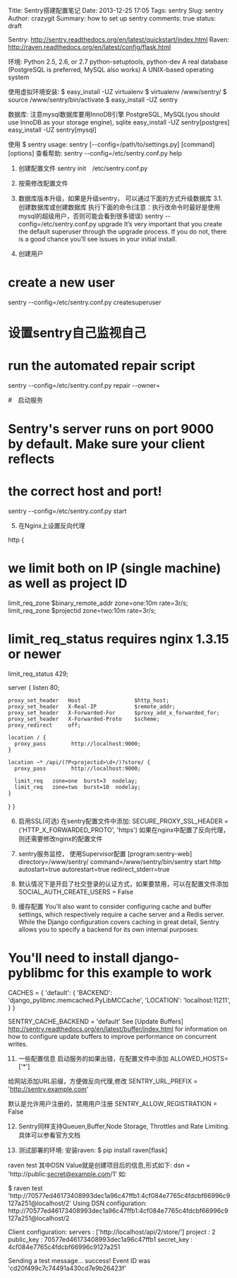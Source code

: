 Title: Sentry搭建配置笔记
Date: 2013-12-25 17:05
Tags: sentry
Slug: sentry
Author: crazygit
Summary: how to set up sentry
comments: true
status: draft

Sentry:
http://sentry.readthedocs.org/en/latest/quickstart/index.html
Raven:
http://raven.readthedocs.org/en/latest/config/flask.html

环境:
Python 2.5, 2.6, or 2.7
python-setuptools, python-dev
A real database (PostgreSQL is preferred, MySQL also works)
A UNIX-based operating system

使用虚拟环境安装:
$ easy_install -UZ virtualenv
$ virtualenv /www/sentry/
$ source /www/sentry/bin/activate
$ easy_install -UZ sentry


数据库: 注意mysql数据库要用InnoDB引擎
PostgreSQL, MySQL(you should use InnoDB as your storage engine), sqlite
easy_install -UZ sentry[postgres]
easy_install -UZ sentry[mysql]

使用
$ sentry
usage: sentry [--config=/path/to/settings.py] [command] [options]
查看帮助: sentry --config=/etc/sentry.conf.py help

1. 创建配置文件
sentry init　/etc/sentry.conf.py

2. 按需修改配置文件

3. 数据库版本升级，如果是升级sentry， 可以通过下面的方式升级数据库
3.1. 创建数据库或创建数据库
执行下面的命令(注意：执行改命令时最好是使用mysql的超级用户，否则可能会看到很多错误)
sentry --config=/etc/sentry.conf.py upgrade
It’s very important that you create the default superuser through the upgrade process. If you do not, there is a good chance you’ll see issues in your initial install.

4. 创建用户
# create a new user
sentry --config=/etc/sentry.conf.py createsuperuser

# 设置sentry自己监视自己
# run the automated repair script
sentry --config=/etc/sentry.conf.py repair --owner=<username>

#　启动服务
# Sentry's server runs on port 9000 by default. Make sure your client reflects
# the correct host and port!
sentry --config=/etc/sentry.conf.py start


5. 在Nginx上设置反向代理

http {
  # we limit both on IP (single machine) as well as project ID
  limit_req_zone  $binary_remote_addr  zone=one:10m   rate=3r/s;
  limit_req_zone  $projectid  zone=two:10m   rate=3r/s;

  # limit_req_status requires nginx 1.3.15 or newer
  limit_req_status 429;

  server {
    listen   80;

    proxy_set_header   Host                 $http_host;
    proxy_set_header   X-Real-IP            $remote_addr;
    proxy_set_header   X-Forwarded-For      $proxy_add_x_forwarded_for;
    proxy_set_header   X-Forwarded-Proto    $scheme;
    proxy_redirect     off;

    location / {
      proxy_pass        http://localhost:9000;
    }

    location ~* /api/(?P<projectid>\d+/)?store/ {
      proxy_pass        http://localhost:9000;

      limit_req   zone=one  burst=3  nodelay;
      limit_req   zone=two  burst=10  nodelay;
    }

  }
}

6. 启用SSL(可选)
在sentry配置文件中添加:
SECURE_PROXY_SSL_HEADER = ('HTTP_X_FORWARDED_PROTO', 'https')
如果在nginx中配置了反向代理，则还需要修改nginx的配置文件

8. sentry服务监控， 使用Supervisor配置
[program:sentry-web]
directory=/www/sentry/
command=/www/sentry/bin/sentry start http
autostart=true
autorestart=true
redirect_stderr=true

9. 默认情况下是开启了社交登录的认证方式，如果要禁用，可以在配置文件添加
SOCIAL_AUTH_CREATE_USERS = False

10. 缓存配置
You’ll also want to consider configuring cache and buffer settings, which respectively require a cache server and a Redis server. While the Django configuration covers caching in great detail, Sentry allows you to specify a backend for its own internal purposes:

# You'll need to install django-pyblibmc for this example to work
CACHES = {
    'default': {
        'BACKEND': 'django_pylibmc.memcached.PyLibMCCache',
        'LOCATION': 'localhost:11211',
    }
}

SENTRY_CACHE_BACKEND = 'default'
See [Update Buffers] <http://sentry.readthedocs.org/en/latest/buffer/index.html> for information on how to configure update buffers to improve performance on concurrent writes.

11. 一些配置信息
启动服务的如果出错，在配置文件中添加
ALLOWED_HOSTS=['*']

给网站添加URL前缀，方便做反向代理,修改
SENTRY_URL_PREFIX = 'http://sentry.example.com'

默认是允许用户注册的，禁用用户注册
SENTRY_ALLOW_REGISTRATION = False

12. Sentry同样支持Queuen,Buffer,Node Storage, Throttles and Rate Limiting.具体可以参看官方文档

13. 测试部署的环境:
安装raven:
$ pip install raven[flask]

raven test <DSN value>
其中DSN Value就是创建项目后的信息,形式如下:
dsn = 'http://public:secret@example.com/1'
如:

$ raven test 'http://70577ed46173408993dec1a96c47ffb1:4cf084e7765c4fdcbf66996c9127a251@localhost/2'
Using DSN configuration:
  http://70577ed46173408993dec1a96c47ffb1:4cf084e7765c4fdcbf66996c9127a251@localhost/2

Client configuration:
  servers        : ['http://localhost/api/2/store/']
  project        : 2
  public_key     : 70577ed46173408993dec1a96c47ffb1
  secret_key     : 4cf084e7765c4fdcbf66996c9127a251

Sending a test message...
success!
Event ID was 'cd20f499c7c74491a430cd7e9b26423f'








